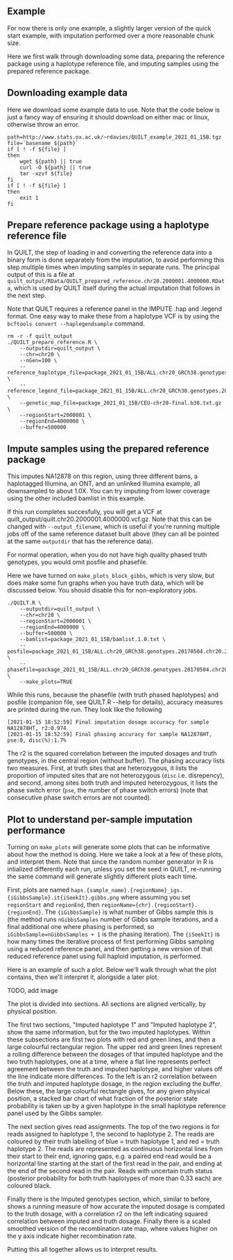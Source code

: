 ## Example

For now there is only one example, a slightly larger version of the quick start example, with imputation performed over a more reasonable chunk size.

Here we first walk through downloading some data, preparing the reference package using a haplotype reference file, and imputing samples using the prepared reference package. 


## Downloading example data
Here we download some example data to use. Note that the code below is just a fancy way of ensuring it should download on either mac or linux, otherwise throw an error.
```
path=http://www.stats.ox.ac.uk/~rdavies/QUILT_example_2021_01_15B.tgz
file=`basename ${path}`
if [ ! -f ${file} ]
then
    wget ${path} || true
    curl -O ${path} || true
    tar -xzvf ${file}
fi
if [ ! -f ${file} ]
then
    exit 1
fi
```




## Prepare reference package using a haplotype reference file
In QUILT, the step of loading in and converting the reference data into a binary form is done separately from the imputation, to avoid performing this step multiple times when imputing samples in separate runs. The principal output of this is a file at `quilt_output/RData/QUILT_prepared_reference.chr20.2000001.4000000.RData`, which is used by QUILT itself during the actual imputation that follows in the next step.

Note that QUILT requires a reference panel in the IMPUTE .hap and .legend format. One easy way to make these from a haplotype VCF is by using the `bcftools convert --haplegendsample` command.
```
rm -r -f quilt_output
./QUILT_prepare_reference.R \
    --outputdir=quilt_output \
    --chr=chr20 \
    --nGen=100 \
    --reference_haplotype_file=package_2021_01_15B/ALL.chr20_GRCh38.genotypes.20170504.chr20.2000001.4000000.noNA12878.hap.gz \
    --reference_legend_file=package_2021_01_15B/ALL.chr20_GRCh38.genotypes.20170504.chr20.2000001.4000000.noNA12878.legend.gz \
    --genetic_map_file=package_2021_01_15B/CEU-chr20-final.b38.txt.gz \
    --regionStart=2000001 \
    --regionEnd=4000000 \
    --buffer=500000
```




## Impute samples using the prepared reference package
This imputes NA12878 on this region, using three different bams, a haplotagged Illumina, an ONT, and an unlinked Illumina example, all downsampled to about 1.0X. You can try imputing from lower coverage using the other included bamlist in this example.

If this run completes succesfully, you will get a VCF at quilt_output/quilt.chr20.2000001.4000000.vcf.gz. Note that this can be changed with `--output_filename`, which is useful if you're running multiple jobs off of the same reference dataset built above (they can all be pointed at the same `outputdir` that has the reference data).

For normal operation, when you do not have high quality phased truth genotypes, you would omit posfile and phasefile.

Here we have turned on `make_plots_block_gibbs`, which is very slow, but does make some fun graphs when you have truth data, which will be discussed below. You should disable this for non-exploratory jobs.

```
./QUILT.R \
    --outputdir=quilt_output \
    --chr=chr20 \
    --regionStart=2000001 \
    --regionEnd=4000000 \
    --buffer=500000 \
    --bamlist=package_2021_01_15B/bamlist.1.0.txt \
    --posfile=package_2021_01_15B/ALL.chr20_GRCh38.genotypes.20170504.chr20.2000001.4000000.posfile.txt \
    --phasefile=package_2021_01_15B/ALL.chr20_GRCh38.genotypes.20170504.chr20.2000001.4000000.phasefile.txt \
    --make_plots=TRUE
```

While this runs, because the phasefile (with truth phased haplotypes) and posfile (companion file, see QUILT.R --help for details), accuracy measures are printed during the run. They look like the following
```
[2021-01-15 18:52:59] Final imputation dosage accuracy for sample NA12878HT, r2:0.974
[2021-01-15 18:52:59] Final phasing accuracy for sample NA12878HT, pse:0, disc(%):1.7%
```
The r2 is the squared correlation between the imputed dosages and truth genotypes, in the central region (without buffer). The phasing accuracy lists two measures. First, at truth sites that are heterozygous, it lists the proportion of imputed sites that are not heterozygous (`disc` i.e. disrepency), and second, among sites both truth and imputed heterozygous, it lists the phase switch error (`pse`, the number of phase switch errors) (note that consecutive phase switch errors are not counted).

## Plot to understand per-sample imputation performance

Turning on `make_plots` will generate some plots that can be informative about how the method is doing. Here we take a look at a few of these plots, and interpret them. Note that since the random number generator in R is intialized differently each run, unless you set the seed in QUILT, re-running the same command will generate slightly different plots each time.

First, plots are named `haps.{sample_name}.{regionName}_igs.{iGibbsSample}.it{iSeekIt}.gibbs.png` where assuming you set `regionStart` and `regionEnd`, then `regionName={chr}.{regionStart}.{regionEnd}`. The `{iGibbsSample}` is what number of Gibbs sample this is (the method runs `nGibbsSamples` number of Gibbs sample iterations, and a final additional one where phasing is performed, so `iGibbsSample=nGibbsSamples + 1` is the phasing iteration). The `{iSeekIt}` is how many times the iterative process of first performing Gibbs sampling using a reduced reference panel, and then getting a new version of that reduced reference panel using full haploid imputation, is performed.

Here is an example of such a plot. Below we'll walk through what the plot contains, then we'll interpret it, alongside a later plot.

TODO, add image

The plot is divided into sections. All sections are aligned vertically, by physical position.

The first two sections, "Imputed haplotype 1" and "Imputed haplotype 2", show the same information, but for the two imputed haplotypes. Within these subsections are first two plots with red and green lines, and then a large colourful rectangular region. The upper red and green lines represent a rolling difference between the dosages of that imputed haplotype and the two truth haplotypes, one at a time, where a flat line represents perfect agreement between the truth and imputed haplotype, and higher values off the line indicate more differences. To the left is an r2 correlation between the truth and imputed haplotype dosage, in the region excluding the buffer. Below these, the large colourful rectangle gives, for any given physical position, a stacked bar chart of what fraction of the posterior state probability is taken up by a given haplotype in the small haplotype reference panel used by the Gibbs sampler.

The next section gives read assignments. The top of the two regions is for reads assigned to haplotype 1, the second to haplotype 2. The reads are coloured by their truth labelling of blue = truth haplotype 1, and red = truth haplotype 2. The reads are represented as continuous horizontal lines from their start to their end, ignoring gaps, e.g. a paired end read would be a horizontal line starting at the start of the first read in the pair, and ending at the end of the second read in the pair. Reads with uncertain truth status (posterior probability for both truth haplotypes of more than 0.33 each) are coloured black.

Finally there is the Imputed genotypes section, which, similar to before, shows a running measure of how accurate the imputed dosage is compated to the truth dosage, with a correlation r2 on the left indicating squared correlation between imputed and truth dosage. Finally there is a scaled smoothed version of the recombination rate map, where values higher on the y axis indicate higher recombination rate. 

Putting this all together allows us to interpret results. 
